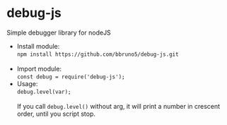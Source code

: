 # debug-js
Simple debugger library for nodeJS

- Install module:<br>
`npm install https://github.com/bbruno5/debug-js.git`<br><br>
- Import module:<br>
`const debug = require('debug-js');`
- Usage:<br>
`debug.level(var);`<br><br>
If you call `debug.level()` without arg, it will print a number in crescent order, until you script stop.
